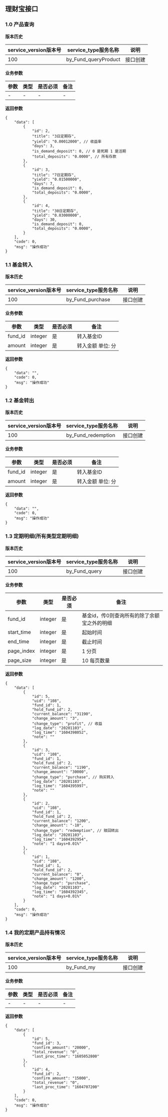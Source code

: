 ## 理财宝接口


### 1.0 产品查询

**版本历史**

|service_version版本号|service_type服务名称|说明|
|----|---|---|
|100|by_Fund_queryProduct|接口创建|

**业务参数**

|参数 |类型|是否必须|备注|
| ---------------- | ------------------------ | ------------------------ | ------------------------ |
|-|-|-|-|

**返回参数** 
```
{
    "data": [
        {
            "id": 2,
            "title": "3日定期存",
            "yield": "0.00012000", // 收益率
            "days": 3, 
            "is_demand_deposit": 0, // 0 是死期 1 是活期
            "total_deposits": "0.0000", // 所有存款
        },
        {
            "id": 3,
            "title": "7日定期存",
            "yield": "0.01500000",
            "days": 7,
            "is_demand_deposit": 0,
            "total_deposits": "0.0000",
        },
        {
            "id": 4,
            "title": "30日定期存",
            "yield": "0.03000000",
            "days": 30,
            "is_demand_deposit": 0,
            "total_deposits": "0.0000",
        }
    ],
    "code": 0,
    "msg": "操作成功"
}
```

### 1.1 基金转入

**版本历史**

|service_version版本号|service_type服务名称|说明|
|----|---|---|
|100|by_Fund_purchase|接口创建|

**业务参数**

|参数 |类型|是否必须|备注|
| ---------------- | ------------------------ | ------------------------ | ------------------------ |
|fund_id|integer|是|转入基金ID|
|amount|integer|是|转入金额 单位: 分|

**返回参数** 
```
{
    "data": "",
    "code": 0,
    "msg": "操作成功"
}
```

### 1.2 基金转出

**版本历史**

|service_version版本号|service_type服务名称|说明|
|----|---|---|
|100|by_Fund_redemption|接口创建|

**业务参数**

|参数 |类型|是否必须|备注|
| ---------------- | ------------------------ | ------------------------ | ------------------------ |
|fund_id|integer|是|转入基金ID|
|amount|integer|是|转入金额 单位: 分|

**返回参数** 
```
{
    "data": "",
    "code": 0,
    "msg": "操作成功"
}
```

### 1.3 定期明细(所有类型定期明细)

**版本历史**

|service_version版本号|service_type服务名称|说明|
|----|---|---|
|100|by_Fund_query|接口创建|

**业务参数**

|参数 |类型|是否必须|备注|
| ---------------- | ------------------------ | ------------------------ | ------------------------ |
|fund_id|integer|是|基金id，传0则查询所有的除了余额宝之外的明细|
|start_time|integer|是|起始时间|
|end_time|integer|是|截止时间|
|page_index|integer|是|1 分页|
|page_size|integer|是|10 每页数量|

**返回参数** 
```
{
    "data": [
        {
            "id": 5,
            "uid": "108",
            "fund_id": 1,
            "hold_fund_id": 2,
            "current_balance": "31190",
            "change_amount": "3",
            "change_type": "profit", // 收益
            "log_date": "20201103",
            "log_time": "1604398052",
            "note": ""
        },
        {
            "id": 3,
            "uid": "108",
            "fund_id": 1,
            "hold_fund_id": 2,
            "current_balance": "1190",
            "change_amount": "30000",
            "change_type": "purchase", // 购买转入
            "log_date": "20201103",
            "log_time": "1604395997",
            "note": ""
        },
        {
            "id": 2,
            "uid": "108",
            "fund_id": 1,
            "hold_fund_id": 2,
            "current_balance": "1200",
            "change_amount": "-10",
            "change_type": "redemption", // 赎回转出
            "log_date": "20201103",
            "log_time": "1604392954",
            "note": "1 days+0.01%"
        },
        {
            "id": 1,
            "uid": "108",
            "fund_id": 1,
            "hold_fund_id": 2,
            "current_balance": "0",
            "change_amount": "1200",
            "change_type": "purchase",
            "log_date": "20201103",
            "log_time": "1604392345",
            "note": "1 days+0.01%"
        }
    ],
    "code": 0,
    "msg": "操作成功"
}
```

### 1.4 我的定期产品持有情况

**版本历史**

|service_version版本号|service_type服务名称|说明|
|----|---|---|
|100|by_Fund_my|接口创建|

**业务参数**

|参数 |类型|是否必须|备注|
| ---------------- | ------------------------ | ------------------------ | ------------------------ |
|-|-|-|-|

**返回参数** 
```
{
    "data": [
        {
            "id": 5,
            "fund_id": 3,
            "confirm_amount": "20000",
            "total_revenue": "0",
            "last_proc_time": "1605052800"
        },
        {
            "id": 4,
            "fund_id": 2,
            "confirm_amount": "15000",
            "total_revenue": "0",
            "last_proc_time": "1604707200"
        }
    ],
    "code": 0,
    "msg": "操作成功"
}
```

